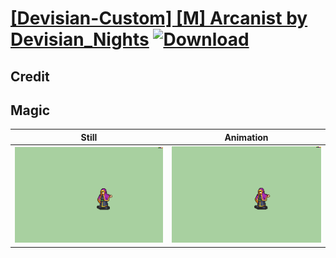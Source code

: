 # [\[Devisian-Custom\] \[M\] Arcanist by Devisian_Nights](./) [![Download](https://img.shields.io/badge/Download--red?style=social&logo=github)](https://minhaskamal.github.io/DownGit/#/home?url=https://github.com/Klokinator/FE-Repo/tree/main/Battle%20Animations%2FMagi%20-%20Special%2F%5BDevisian-Custom%5D%20%5BM%5D%20Arcanist%20by%20Devisian_Nights%2F6.%20Magic)

## Credit



## Magic

| Still | Animation |
| :---: | :-------: |
| ![Magic still](./Magic_000.png) | ![Magic animation](./Magic.gif) |
